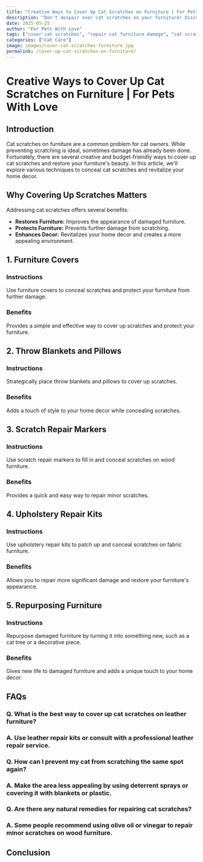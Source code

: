 ```yaml
---
title: "Creative Ways to Cover Up Cat Scratches on Furniture | For Pets With Love"
description: "Don't despair over cat scratches on your furniture! Discover creative and budget-friendly ways to cover up cat scratches and restore your home's beauty."
date: 2025-05-25
author: "For Pets With Love"
tags: ["cover cat scratches", "repair cat furniture damage", "cat scratching solutions"]
categories: ["Cat Care"]
image: images/cover-cat-scratches-furniture.jpg
permalink: /cover-up-cat-scratches-on-furniture/
---
```


# Creative Ways to Cover Up Cat Scratches on Furniture | For Pets With Love

## Introduction

Cat scratches on furniture are a common problem for cat owners. While preventing scratching is ideal, sometimes damage has already been done. Fortunately, there are several creative and budget-friendly ways to cover up cat scratches and restore your furniture's beauty. In this article, we'll explore various techniques to conceal cat scratches and revitalize your home decor.

## Why Covering Up Scratches Matters

Addressing cat scratches offers several benefits:

*   **Restores Furniture:** Improves the appearance of damaged furniture.
*   **Protects Furniture:** Prevents further damage from scratching.
*   **Enhances Decor:** Revitalizes your home decor and creates a more appealing environment.

## 1. Furniture Covers

### Instructions

Use furniture covers to conceal scratches and protect your furniture from further damage.

### Benefits

Provides a simple and effective way to cover up scratches and protect your furniture.

## 2. Throw Blankets and Pillows

### Instructions

Strategically place throw blankets and pillows to cover up scratches.

### Benefits

Adds a touch of style to your home decor while concealing scratches.

## 3. Scratch Repair Markers

### Instructions

Use scratch repair markers to fill in and conceal scratches on wood furniture.

### Benefits

Provides a quick and easy way to repair minor scratches.

## 4. Upholstery Repair Kits

### Instructions

Use upholstery repair kits to patch up and conceal scratches on fabric furniture.

### Benefits

Allows you to repair more significant damage and restore your furniture's appearance.

## 5. Repurposing Furniture

### Instructions

Repurpose damaged furniture by turning it into something new, such as a cat tree or a decorative piece.

### Benefits

Gives new life to damaged furniture and adds a unique touch to your home decor.

## FAQs

### Q. What is the best way to cover up cat scratches on leather furniture?

### A. Use leather repair kits or consult with a professional leather repair service.

### Q. How can I prevent my cat from scratching the same spot again?

### A. Make the area less appealing by using deterrent sprays or covering it with blankets or plastic.

### Q. Are there any natural remedies for repairing cat scratches?

### A. Some people recommend using olive oil or vinegar to repair minor scratches on wood furniture.

## Conclusion

